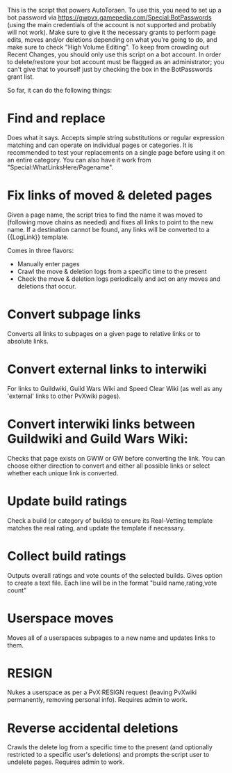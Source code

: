 This is the script that powers AutoToraen. To use this, you need to set up a bot password via https://gwpvx.gamepedia.com/Special:BotPasswords (using the main credentials of the account is not supported and probably will not work). Make sure to give it the necessary grants to perform page edits, moves and/or deletions depending on what you're going to do, and make sure to check "High Volume Editing". To keep from crowding out Recent Changes, you should only use this script on a bot account. In order to delete/restore your bot account must be flagged as an administrator; you can't give that to yourself just by checking the box in the BotPasswords grant list. 

So far, it can do the following things:

# Find and replace
Does what it says. Accepts simple string substitutions or regular expression matching and can operate on individual pages or categories. It is recommended to test your replacements on a single page before using it on an entire category. You can also have it work from "Special:WhatLinksHere/Pagename".

# Fix links of moved & deleted pages
Given a page name, the script tries to find the name it was moved to (following move chains as needed) and fixes all links to point to the new name. If a destination cannot be found, any links will be converted to a {{LogLink}} template.

Comes in three flavors:
* Manually enter pages
* Crawl the move & deletion logs from a specific time to the present
* Check the move & deletion logs periodically and act on any moves and deletions that occur.

# Convert subpage links
Converts all links to subpages on a given page to relative links or to absolute links.

# Convert external links to interwiki
For links to Guildwiki, Guild Wars Wiki and Speed Clear Wiki (as well as any 'external' links to other PvXwiki pages).

# Convert interwiki links between Guildwiki and Guild Wars Wiki:
Checks that page exists on GWW or GW before converting the link. You can choose either direction to convert and either all possible links or select whether each unique link is converted.

# Update build ratings
Check a build (or category of builds) to ensure its Real-Vetting template matches the real rating, and update the template if necessary.

# Collect build ratings
Outputs overall ratings and vote counts of the selected builds. Gives option to create a text file. Each line will be in the format "build name,rating,vote count"

# Userspace moves
Moves all of a userspaces subpages to a new name and updates links to them.

# RESIGN
Nukes a userspace as per a PvX:RESIGN request (leaving PvXwiki permanently, removing personal info). Requires admin to work.

# Reverse accidental deletions
Crawls the delete log from a specific time to the present (and optionally restricted to a specific user's deletions) and prompts the script user to undelete pages. Requires admin to work.